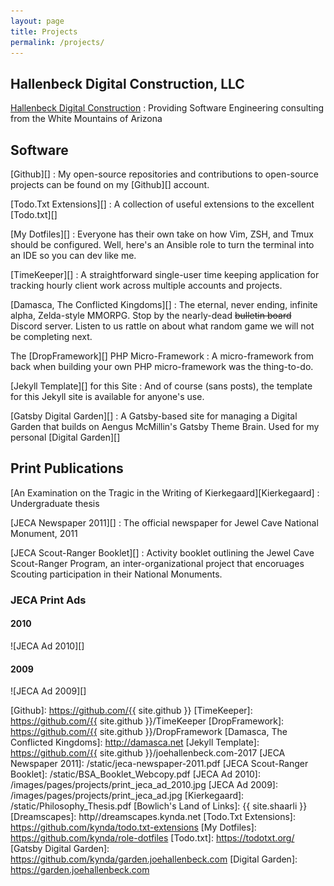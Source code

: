 ```yaml
---
layout: page
title: Projects
permalink: /projects/
---
```


Hallenbeck Digital Construction, LLC
-------------------------------------------------------------------------------

[Hallenbeck Digital Construction][]
: Providing Software Engineering consulting from the White Mountains of Arizona 

Software
-------------------------------------------------------------------------------

[Github][]
: My open-source repositories and contributions to open-source projects can be
found on my [Github][] <i class="fa fa-github" aria-hidden="true"></i> account.

[Todo.Txt Extensions][]
: A collection of useful extensions to the excellent [Todo.txt][]

[My Dotfiles][]
: Everyone has their own take on how Vim, ZSH, and Tmux should be configured.
Well, here's an Ansible role to turn the terminal into an IDE so you can dev 
like me.

[TimeKeeper][]
: A straightforward single-user time keeping application for tracking hourly
client work across multiple accounts and projects.

[Damasca, The Conflicted Kingdoms][]
: The eternal, never ending, infinite alpha, Zelda-style MMORPG. Stop by the
nearly-dead <strike>bulletin board</strike> Discord server. Listen to us rattle
on about what random game we will not be completing next.

The [DropFramework][] PHP Micro-Framework 
: A micro-framework from back when building your own PHP micro-framework was the
thing-to-do.

[Jekyll Template][] for this Site
: And of course (sans posts), the template for this Jekyll site is available for
anyone's use.

[Gatsby Digital Garden][]
: A Gatsby-based site for managing a Digital Garden that builds on Aengus
McMillin's Gatsby Theme Brain. Used for my personal [Digital Garden][]

Print Publications
-------------------------------------------------------------------------------

[An Examination on the Tragic in the Writing of Kierkegaard][Kierkegaard]
: Undergraduate thesis

[JECA Newspaper 2011][]
: The official newspaper for Jewel Cave National Monument, 2011

[JECA Scout-Ranger Booklet][]
: Activity booklet outlining the Jewel Cave Scout-Ranger Program, an
inter-organizational project that encoruages Scouting participation in their
National Monuments.

### JECA Print Ads

#### 2010

![JECA Ad 2010][]

#### 2009

![JECA Ad 2009][]

[Hallenbeck Digital Construction]: https://hallenbeckdigitalconstruction.com
[Github]: https://github.com/{{ site.github }}
[TimeKeeper]: https://github.com/{{ site.github }}/TimeKeeper
[DropFramework]: https://github.com/{{ site.github }}/DropFramework
[Damasca, The Conflicted Kingdoms]: http://damasca.net
[Jekyll Template]: https://github.com/{{ site.github }}/joehallenbeck.com-2017
[JECA Newspaper 2011]: /static/jeca-newspaper-2011.pdf
[JECA Scout-Ranger Booklet]: /static/BSA_Booklet_Webcopy.pdf
[JECA Ad 2010]: /images/pages/projects/print_jeca_ad_2010.jpg
[JECA Ad 2009]: /images/pages/projects/print_jeca_ad.jpg
[Kierkegaard]: /static/Philosophy_Thesis.pdf
[Bowlich's Land of Links]: {{ site.shaarli }}
[Dreamscapes]: http//dreamscapes.kynda.net
[Todo.Txt Extensions]: https://github.com/kynda/todo.txt-extensions
[My Dotfiles]: https://github.com/kynda/role-dotfiles
[Todo.txt]: https://todotxt.org/
[Gatsby Digital Garden]: https://github.com/kynda/garden.joehallenbeck.com
[Digital Garden]: https://garden.joehallenbeck.com
